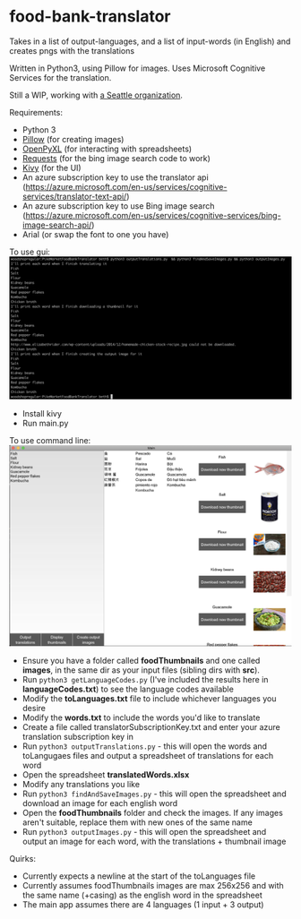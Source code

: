 # food-bank-translator
Takes in a list of output-languages, and a list of input-words (in English) and creates pngs with the translations

Written in Python3, using Pillow for images. Uses Microsoft Cognitive Services for the translation.

Still a WIP, working with <a href="http://www.pmfb.org/">a Seattle organization</a>.

Requirements:
- Python 3
- <a href="https://pillow.readthedocs.io">Pillow</a> (for creating images)
- <a href="https://openpyxl.readthedocs.io/">OpenPyXL</a> (for interacting with spreadsheets)
- <a href="http://docs.python-requests.org/en/master/">Requests</a> (for the bing image search code to work)
- <a href="https://kivy.org/doc/stable/gettingstarted/intro.html#">Kivy</a> (for the UI)
- An azure subscription key to use the translator api (https://azure.microsoft.com/en-us/services/cognitive-services/translator-text-api/)
- An azure subscription key to use Bing image search (https://azure.microsoft.com/en-us/services/cognitive-services/bing-image-search-api/)
- Arial (or swap the font to one you have)

To use gui:
<img src="https://github.com/abethcrane/food-bank-translator/blob/master/appScreenshot.png">
- Install kivy
- Run main.py

To use command line:
<img src="https://github.com/abethcrane/food-bank-translator/blob/master/commandLineScreenshot.png">
- Ensure you have a folder called **foodThumbnails** and one called **images**, in the same dir as your input files (sibling dirs with **src**).
- Run `python3 getLanguageCodes.py` (I've included the results here in **languageCodes.txt**) to see the language codes available
- Modify the **toLanguages.txt** file to include whichever languages you desire
- Modify the **words.txt** to include the words you'd like to translate
- Create a file called translatorSubscriptionKey.txt and enter your azure translation subscription key in
- Run `python3 outputTranslations.py` - this will open the words and toLangugaes files and output a spreadsheet of translations for each word
- Open the spreadsheet **translatedWords.xlsx**
- Modify any translations you like
- Run `python3 findAndSaveImages.py` - this will open the spreadsheet and download an image for each english word
- Open the **foodThumbnails** folder and check the images. If any images aren't suitable, replace them with new ones of the same name
- Run `python3 outputImages.py` - this will open the spreadsheet and output an image for each word, with the translations + thumbnail image

Quirks:
- Currently expects a newline at the start of the toLanguages file
- Currently assumes foodThumbnails images are max 256x256 and with the same name (+casing) as the english word in the spreadsheet
- The main app assumes there are 4 languages (1 input + 3 output)

